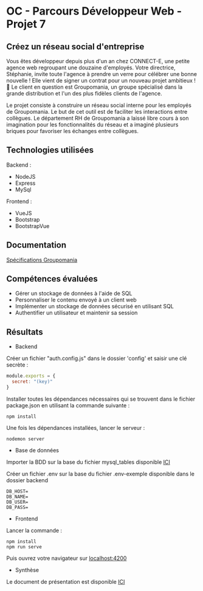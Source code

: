 # OC - Parcours Développeur Web - Projet 7

## Créez un réseau social d'entreprise

Vous êtes développeur depuis plus d'un an chez CONNECT-E, une petite agence web regroupant une douzaine d'employés.
Votre directrice, Stéphanie, invite toute l'agence à prendre un verre pour célébrer une bonne nouvelle ! Elle vient de signer un contrat pour un nouveau projet ambitieux ! 🥂
Le client en question est Groupomania, un groupe spécialisé dans la grande distribution et l'un des plus fidèles clients de l'agence.

Le projet consiste à construire un réseau social interne pour les employés de Groupomania. Le but de cet outil est de faciliter les interactions entre collègues. Le département RH de Groupomania a laissé libre cours à son imagination pour les fonctionnalités du réseau et a imaginé plusieurs briques pour favoriser les échanges entre collègues.

## Technologies utilisées

Backend : 
* NodeJS
* Express
* MySql

Frontend :
* VueJS
* Bootstrap
* BootstrapVue

## Documentation

[Spécifications Groupomania](https://github.com/MrGyo/p7/blob/master/documentation/Groupomania_Specs_FR_DWJ_VF.pdf)

## Compétences évaluées

* Gérer un stockage de données à l'aide de SQL
* Personnaliser le contenu envoyé à un client web
* Implémenter un stockage de données sécurisé en utilisant SQL
* Authentifier un utilisateur et maintenir sa session

## Résultats

* Backend

Créer un fichier "auth.config.js" dans le dossier 'config' et saisir une clé secrète : 

```javascript
module.exports = {
  secret: "(key)"
}
```

Installer toutes les dépendances nécessaires qui se trouvent dans le fichier package.json en utilisant la commande suivante : 

```
npm install
```

Une fois les dépendances installées, lancer le serveur : 

```
nodemon server
```

* Base de données

Importer la BDD sur la base du fichier mysql_tables disponible [ICI](https://github.com/MrGyo/p7/blob/master/mysql_tables/db_test_groupomania.sql)

Créer un fichier .env sur la base du fichier .env-exemple disponible dans le dossier backend

```
DB_HOST=
DB_NAME=
DB_USER=
DB_PASS=
```
* Frontend

Lancer la commande : 

```
npm install
npm run serve
```
Puis ouvrez votre navigateur sur [localhost:4200](http://localhost:4200/)

* Synthèse

Le document de présentation est disponible [ICI](https://github.com/MrGyo/p7/blob/master/soutenance/SOUTENANCE_P7_WEBDEV_20200910_1.pptx)
